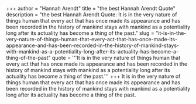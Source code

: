 +++
author = "Hannah Arendt"
title = "the best Hannah Arendt Quote"
description = "the best Hannah Arendt Quote: It is in the very nature of things human that every act that has once made its appearance and has been recorded in the history of mankind stays with mankind as a potentiality long after its actuality has become a thing of the past."
slug = "it-is-in-the-very-nature-of-things-human-that-every-act-that-has-once-made-its-appearance-and-has-been-recorded-in-the-history-of-mankind-stays-with-mankind-as-a-potentiality-long-after-its-actuality-has-become-a-thing-of-the-past"
quote = '''It is in the very nature of things human that every act that has once made its appearance and has been recorded in the history of mankind stays with mankind as a potentiality long after its actuality has become a thing of the past.'''
+++
It is in the very nature of things human that every act that has once made its appearance and has been recorded in the history of mankind stays with mankind as a potentiality long after its actuality has become a thing of the past.
